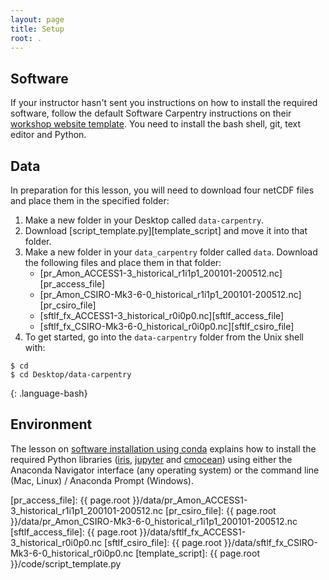```yaml
---
layout: page
title: Setup
root: .
---
```


## Software

If your instructor hasn't sent you instructions on how to install the required software,
follow the default Software Carpentry instructions on their
[workshop website template](https://swcarpentry.github.io/workshop-template/).
You need to install the bash shell, git, text editor and Python. 


## Data

In preparation for this lesson,
you will need to download four netCDF files and place them in the specified folder:

1. Make a new folder in your Desktop called `data-carpentry`.
2. Download [script_template.py][template_script] and move it into that folder.
3. Make a new folder in your `data_carpentry` folder called `data`.
   Download the following files and place them in that folder:
   - [pr_Amon_ACCESS1-3_historical_r1i1p1_200101-200512.nc][pr_access_file]
   - [pr_Amon_CSIRO-Mk3-6-0_historical_r1i1p1_200101-200512.nc][pr_csiro_file]
   - [sftlf_fx_ACCESS1-3_historical_r0i0p0.nc][sftlf_access_file]
   - [sftlf_fx_CSIRO-Mk3-6-0_historical_r0i0p0.nc][sftlf_csiro_file]
4. To get started, go into the `data-carpentry` folder from the Unix shell with:

~~~
$ cd
$ cd Desktop/data-carpentry
~~~
{: .language-bash}

## Environment

The lesson on [software installation using conda](https://data-lessons.github.io/python-aos-lesson/01-conda/index.html)
explains how to install the required Python libraries
([iris](http://scitools.org.uk/iris/), [jupyter](https://jupyter.org/) and [cmocean](http://matplotlib.org/cmocean/))
using either the Anaconda Navigator interface (any operating system)
or the command line (Mac, Linux) / Anaconda Prompt (Windows).



[pr_access_file]: {{ page.root }}/data/pr_Amon_ACCESS1-3_historical_r1i1p1_200101-200512.nc
[pr_csiro_file]: {{ page.root }}/data/pr_Amon_CSIRO-Mk3-6-0_historical_r1i1p1_200101-200512.nc
[sftlf_access_file]: {{ page.root }}/data/sftlf_fx_ACCESS1-3_historical_r0i0p0.nc
[sftlf_csiro_file]: {{ page.root }}/data/sftlf_fx_CSIRO-Mk3-6-0_historical_r0i0p0.nc
[template_script]: {{ page.root }}/code/script_template.py
